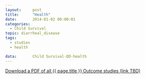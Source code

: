```yaml
---
layout:     post
title:      "Health"
date:       2014-01-02 00:00:01
categories: 
  - Child Survival
topic: diarrheal_disease
tags:       
  - studies
  - health

data:       Child Survival-DD-health
---
```


[Download a PDF of all {{ page.title }} Outcome studies (link TBD)]()